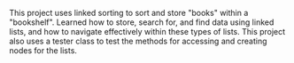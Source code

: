 This project uses linked sorting to sort and store "books" within a "bookshelf". 
Learned how to store, search for, and find data using linked lists, and how to navigate effectively within these types of lists.
This project also uses a tester class to test the methods for accessing and creating nodes for the lists.
